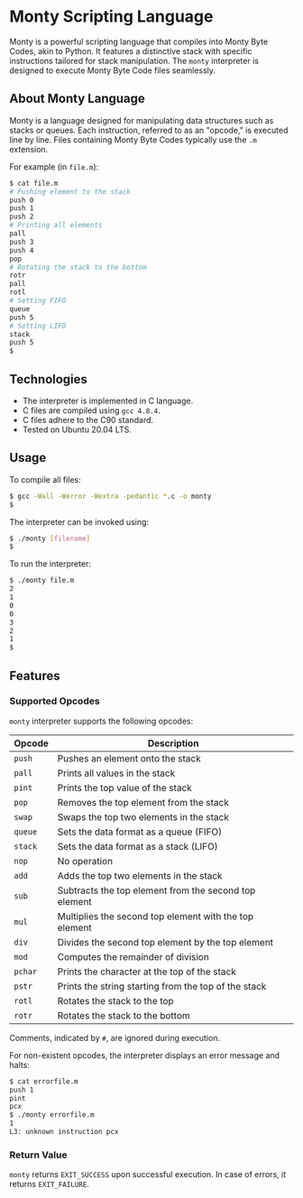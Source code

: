 # Monty Scripting Language

Monty is a powerful scripting language that compiles into Monty Byte Codes, akin to Python. It features a distinctive stack with specific instructions tailored for stack manipulation. The `monty` interpreter is designed to execute Monty Byte Code files seamlessly.

## About Monty Language

Monty is a language designed for manipulating data structures such as stacks or queues. Each instruction, referred to as an "opcode," is executed line by line. Files containing Monty Byte Codes typically use the `.m` extension.

For example (in `file.m`):

```bash
$ cat file.m
# Pushing element to the stack
push 0
push 1
push 2
# Printing all elements
pall
push 3
push 4
pop
# Rotating the stack to the bottom
rotr
pall
rotl
# Setting FIFO
queue
push 5
# Setting LIFO
stack
push 5
$
```

## Technologies

- The interpreter is implemented in C language.
- C files are compiled using `gcc 4.8.4`.
- C files adhere to the C90 standard.
- Tested on Ubuntu 20.04 LTS.

## Usage

To compile all files:

```bash
$ gcc -Wall -Werror -Wextra -pedantic *.c -o monty
$
```

The interpreter can be invoked using:

```bash
$ ./monty [filename]
$
```

To run the interpreter:

```bash
$ ./monty file.m
2
1
0
0
3
2
1
$
```

## Features

### Supported Opcodes

`monty` interpreter supports the following opcodes:

| Opcode | Description |
| ------ | ----------- |
| `push` | Pushes an element onto the stack |
| `pall` | Prints all values in the stack |
| `pint` | Prints the top value of the stack |
| `pop`  | Removes the top element from the stack |
| `swap` | Swaps the top two elements in the stack |
| `queue`| Sets the data format as a queue (FIFO) |
| `stack`| Sets the data format as a stack (LIFO) |
| `nop`  | No operation |
| `add`  | Adds the top two elements in the stack |
| `sub`  | Subtracts the top element from the second top element |
| `mul`  | Multiplies the second top element with the top element |
| `div`  | Divides the second top element by the top element |
| `mod`  | Computes the remainder of division |
| `pchar`| Prints the character at the top of the stack |
| `pstr` | Prints the string starting from the top of the stack |
| `rotl` | Rotates the stack to the top |
| `rotr` | Rotates the stack to the bottom |

Comments, indicated by `#`, are ignored during execution.

For non-existent opcodes, the interpreter displays an error message and halts:

```bash
$ cat errorfile.m
push 1
pint
pcx
$ ./monty errorfile.m
1
L3: unknown instruction pcx
```

### Return Value

`monty` returns `EXIT_SUCCESS` upon successful execution. In case of errors, it returns `EXIT_FAILURE`.
